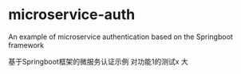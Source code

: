 # microservice-auth
An example of microservice authentication based on the Springboot framework

基于Springboot框架的微服务认证示例
对功能1的测试x
大